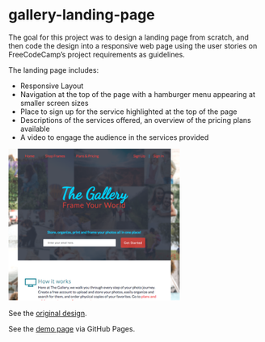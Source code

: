 # gallery-landing-page
The goal for this project was to design a landing page from scratch, and then code the design into a responsive web page using the user stories on FreeCodeCamp’s project requirements as guidelines.

The landing page includes: 

* Responsive Layout
* Navigation at the top of the page with a hamburger menu appearing at smaller screen sizes
* Place to sign up for the service highlighted at the top of the page
* Descriptions of the services offered, an overview of the pricing plans available
* A video to engage the audience in the services provided

<img src="https://github.com/kmalmay/gallery-landing-page/blob/master/assets/gallery-landing-page.png?raw=true" height="300"/>

See the <a href="https://www.behance.net/gallery/67573889/The-Gallery-Landing-Page">original design</a>.

See the <a href="http://katiemalmay.com/case-study-gallery.html">demo page</a> via GitHub Pages.

